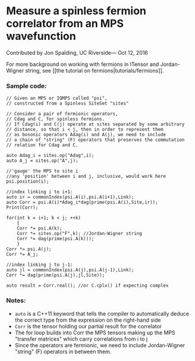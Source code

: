 # Measure a spinless fermion correlator from an MPS wavefunction #

<span class='article_sig'>Contributed by Jon Spalding, UC Riverside&mdash; Oct 12, 2016</span>

For more background on working with fermions in ITensor and Jordan-Wigner string,
see [[the tutorial on fermions|tutorials/fermions]].

### Sample code:

    // Given an MPS or IQMPS called "psi",
    // constructed from a Spinless SiteSet "sites"
    
    // Consider a pair of fermionic operators,
    // Cdag and C, for spinless fermions.
    // If Cdag(i) and C(j) operate at sites separated by some arbitrary
    // distance, so that i < j, then in order to represent them
    // as bosonic operators Adag(i) and A(j), we need to include 
    // a chain of "string" (F) operators that preserves the commutation
    // relation for Cdag and C.
    
    auto Adag_i = sites.op("Adag",i);
    auto A_j = sites.op("A",j);
    
    //'gauge' the MPS to site i
    //any 'position' between i and j, inclusive, would work here
    psi.position(i); 
    
    //index linking i to i+1:
    auto ir = commonIndex(psi.A(i),psi.A(i+1),Link);
    auto Corr = psi.A(i)*Adag_i*dag(prime(psi.A(i),Site,ir));
    Print(Corr);
    
    for(int k = i+1; k < j; ++k)
        {
        Corr *= psi.A(k);
        Corr *= sites.op("F",k); //Jordan-Wigner string
        Corr *= dag(prime(psi.A(k)));
        }
    Corr *= psi.A(j);
    Corr *= A_j;
    
    //index linking j to j-1:
    auto jl = commonIndex(psi.A(j),psi.A(j-1),Link);
    Corr *= dag(prime(psi.A(j),jl,Site));
    
    auto result = Corr.real(); //or C.cplx() if expecting complex


### Notes:
* `auto` is a C++11 keyword that tells the compiler to automatically deduce the correct type from the expression on the right-hand side
* `Corr` is the tensor holding our partial result for the correlator
* The for loop builds into Corr the MPS tensors making up the MPS "transfer matrices" which carry correlations from i to j
* Since the operators are fermionic, we need to include Jordan-Wigner "string" (F) operators in between them.


